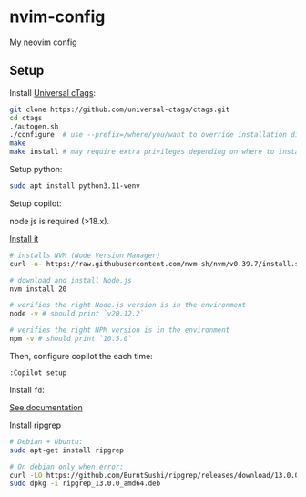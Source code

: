 # nvim-config

My neovim config

## Setup

Install [Universal cTags](https://github.com/universal-ctags/ctags):

```bash
git clone https://github.com/universal-ctags/ctags.git
cd ctags
./autogen.sh
./configure  # use --prefix=/where/you/want to override installation directory, defaults to /usr/local
make
make install # may require extra privileges depending on where to install
```

Setup python:

```bash
sudo apt install python3.11-venv
```

Setup copilot:

node js is required (>18.x). 

[Install it](#https://nodejs.org/en/download/package-manager)

```bash
# installs NVM (Node Version Manager)
curl -o- https://raw.githubusercontent.com/nvm-sh/nvm/v0.39.7/install.sh | bash

# download and install Node.js
nvm install 20

# verifies the right Node.js version is in the environment
node -v # should print `v20.12.2`

# verifies the right NPM version is in the environment
npm -v # should print `10.5.0`
```

Then, configure copilot the each time:

```
:Copilot setup
```

Install `fd`:

[See documentation](https://github.com/sharkdp/fd)

Install ripgrep

```bash
# Debian + Ubuntu:
sudo apt-get install ripgrep

# On debian only when error:
curl -LO https://github.com/BurntSushi/ripgrep/releases/download/13.0.0/ripgrep_13.0.0_amd64.deb
sudo dpkg -i ripgrep_13.0.0_amd64.deb
```

